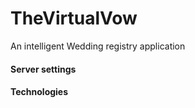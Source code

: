 # TheVirtualVow
An intelligent Wedding registry application

<h4>Server settings</h4>

<h4>Technologies</h4>

